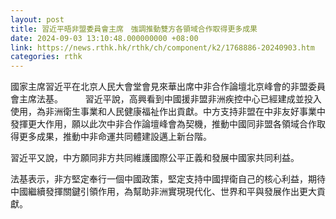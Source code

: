 ```yaml
---
layout: post
title: 習近平晤非盟委員會主席　強調推動雙方各領域合作取得更多成果
date: 2024-09-03 13:10:48.000000000 +08:00
link: https://news.rthk.hk/rthk/ch/component/k2/1768886-20240903.htm
categories: rthk
---
```


國家主席習近平在北京人民大會堂會見來華出席中非合作論壇北京峰會的非盟委員會主席法基。
　　
習近平說，高興看到中國援非盟非洲疾控中心已經建成並投入使用，為非洲衛生事業和人民健康福祉作出貢獻。中方支持非盟在中非友好事業中發揮更大作用，願以此次中非合作論壇峰會為契機，推動中國同非盟各領域合作取得更多成果，推動中非命運共同體建設邁上新台階。

習近平又說，中方願同非方共同維護國際公平正義和發展中國家共同利益。

法基表示，非方堅定奉行一個中國政策，堅定支持中國捍衛自己的核心利益，期待中國繼續發揮關鍵引領作用，為幫助非洲實現現代化、世界和平與發展作出更大貢獻。
